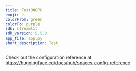 ```yaml
---
title: TestONCPU
emoji: 📉
colorFrom: green
colorTo: purple
sdk: streamlit
sdk_version: 5.5.0
app_file: app.py
short_description: Test
---
```


Check out the configuration reference at https://huggingface.co/docs/hub/spaces-config-reference